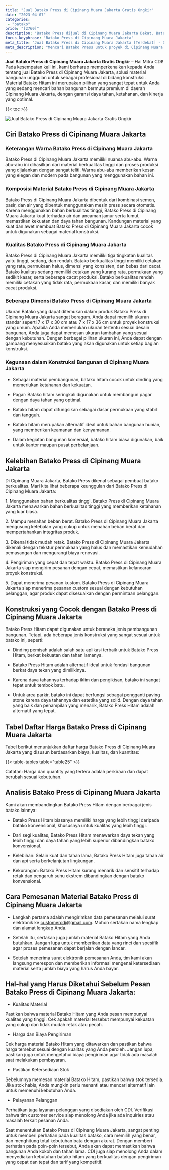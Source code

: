 ```yaml
---
title: "Jual Batako Press di Cipinang Muara Jakarta Gratis Ongkir"
date: "2023-04-07"
categories:
 - "batako"
price: "[2760]"
description: "Batako Press dijual di Cipinang Muara Jakarta Dekat. Batako Press ini sering dipakai dalam proyek pembangunan sebagai material dinding yang kuat dan awet. Kontak kami untuk mendapatkan informasi lebih lanjut."
focus_keyphrase: "Batako Press di Cipinang Muara Jakarta"
meta_title: "Jual Batako Press di Cipinang Muara Jakarta [Terdekat] - CDI"
meta_description: "Mencari Batako Press untuk proyek di Cipinang Muara Jakarta? Kami memiliki Batako Press berkualitas untuk bahan bangunan dinding. Raih penawaran terbaik sekarang."
---
```


**Jual Batako Press di Cipinang Muara Jakarta Gratis Ongkir** – Hai Mitra CDI! Pada kesempatan kali ini, kami berharap memperkenalkan kepada Anda tentang jual Batako Press di Cipinang Muara Jakarta, solusi material bangunan unggulan untuk sebagai profesional di bidang konstruksi. Material Batako Hitam ini merupakan pilihan yang sangat tepat untuk Anda yang sedang mencari bahan bangunan bermutu premium di daerah Cipinang Muara Jakarta, dengan garansi daya tahan, ketahanan, dan kinerja yang optimal.

{{< toc >}}

![Jual Batako Press di Cipinang Muara Jakarta Gratis Ongkir](/images/batako/batako-press-14.jpg)

## Ciri Batako Press di Cipinang Muara Jakarta

### Keterangan Warna Batako Press di Cipinang Muara Jakarta

Batako Press di Cipinang Muara Jakarta memiliki nuansa abu-abu. Warna abu-abu ini dihasilkan dari material berkualitas tinggi dan proses produksi yang dijalankan dengan sangat teliti. Warna abu-abu memberikan kesan yang elegan dan modern pada bangunan yang menggunakan bahan ini.

### Komposisi Material Batako Press di Cipinang Muara Jakarta

Batako Press di Cipinang Muara Jakarta dibentuk dari kombinasi semen, pasir, dan air yang dibentuk menggunakan mesin press secara otomatis. Karena menggunakan bahan berkualitas tinggi, Batako Press di Cipinang Muara Jakarta kuat terhadap air dan ancaman jamur serta lumut, memastikan kekuatan dan daya tahan bangunan. Kandungan material yang kuat dan awet membuat Batako Press di Cipinang Muara Jakarta cocok untuk digunakan sebagai material konstruksi.

### Kualitas Batako Press di Cipinang Muara Jakarta

Batako Press di Cipinang Muara Jakarta memiliki tiga tingkatan kualitas yaitu tinggi, sedang, dan rendah. Batako berkualitas tinggi memiliki cetakan yang rata, permukaan halus, dimensi yang konsisten, dan bebas dari cacat. Batako kualitas sedang memiliki cetakan yang kurang rata, permukaan yang sedikit kasar, serta beberapa cacat produksi. Batako berkualitas rendah memiliki cetakan yang tidak rata, permukaan kasar, dan memiliki banyak cacat produksi.

### Beberapa Dimensi Batako Press di Cipinang Muara Jakarta

Ukuran Batako yang dapat ditemukan dalam produk Batako Press di Cipinang Muara Jakarta sangat beragam. Anda dapat memilih ukuran standar seperti 7 x 17 x 30 cm atau 7 x 17 x 36 cm untuk proyek konstruksi yang umum. Apabila Anda memerlukan ukuran tertentu sesuai desain bangunan, Anda juga dapat memesan ukuran tambahan yang sesuai dengan kebutuhan. Dengan berbagai pilihan ukuran ini, Anda dapat dengan gampang menyesuaikan batako yang akan digunakan untuk setiap bagian konstruksi.

### Kegunaan dalam Konstruksi Bangunan di Cipinang Muara Jakarta

*   Sebagai material pembangunan, batako hitam cocok untuk dinding yang memerlukan ketahanan dan kekuatan.

*   Pagar: Batako hitam seringkali digunakan untuk membangun pagar dengan daya tahan yang optimal.

*   Batako hitam dapat difungsikan sebagai dasar permukaan yang stabil dan tangguh.

*   Batako hitam merupakan alternatif ideal untuk bahan bangunan hunian, yang memberikan keamanan dan kenyamanan.

*   Dalam kegiatan bangunan komersial, batako hitam biasa digunakan, baik untuk kantor maupun pusat perbelanjaan.

## Kelebihan Batako Press di Cipinang Muara Jakarta

Di Cipinang Muara Jakarta, Batako Press dikenal sebagai pembuat batako berkualitas. Mari kita lihat beberapa keunggulan dari Batako Press di Cipinang Muara Jakarta:

1\.  Menggunakan bahan berkualitas tinggi. Batako Press di Cipinang Muara Jakarta menawarkan bahan berkualitas tinggi yang memberikan ketahanan yang luar biasa.

2\.  Mampu menahan beban berat. Batako Press di Cipinang Muara Jakarta mengusung ketebalan yang cukup untuk menahan beban berat dan mempertahankan integritas produk.

3\.  Dikenal tidak mudah retak. Batako Press di Cipinang Muara Jakarta dikenali dengan tekstur permukaan yang halus dan memastikan kemudahan pemasangan dan mengurangi biaya renovasi.

4\.  Pengiriman yang cepat dan tepat waktu. Batako Press di Cipinang Muara Jakarta siap mengirim pesanan dengan cepat, memastikan kelancaran proyek konstruksi.

5\.  Dapat menerima pesanan kustom. Batako Press di Cipinang Muara Jakarta siap menerima pesanan custom sesuai dengan kebutuhan pelanggan, agar produk dapat disesuaikan dengan permintaan pelanggan.

## Konstruksi yang Cocok dengan Batako Press di Cipinang Muara Jakarta

Batako Press Hitam dapat digunakan untuk beraneka jenis pembangunan bangunan. Tetapi, ada beberapa jenis konstruksi yang sangat sesuai untuk batako ini, seperti:

*   Dinding pemisah adalah salah satu aplikasi terbaik untuk Batako Press Hitam, berkat kekuatan dan tahan lamanya.

*   Batako Press Hitam adalah alternatif ideal untuk fondasi bangunan berkat daya tekan yang dimilikinya.

*   Karena daya tahannya terhadap iklim dan pengikisan, batako ini sangat tepat untuk tembok batu.

*   Untuk area parkir, batako ini dapat berfungsi sebagai pengganti paving stone karena daya tahannya dan estetika yang solid. Dengan daya tahan yang baik dan penampilan yang menarik, Batako Press Hitam adalah alternatif yang tepat.

## Tabel Daftar Harga Batako Press di Cipinang Muara Jakarta

Tabel berikut menunjukkan daftar harga Batako Press di Cipinang Muara Jakarta yang disusun berdasarkan biaya, kualitas, dan kuantitas:

{{< table-tables table="table25" >}}

Catatan: Harga dan quantity yang tertera adalah perkiraan dan dapat berubah sesuai kebutuhan.

## Analisis Batako Press di Cipinang Muara Jakarta

Kami akan membandingkan Batako Press Hitam dengan berbagai jenis batako lainnya:

*   Batako Press Hitam biasanya memiliki harga yang lebih tinggi daripada batako konvensional, khususnya untuk kualitas yang lebih tinggi.

*   Dari segi kualitas, Batako Press Hitam menawarkan daya tekan yang lebih tinggi dan daya tahan yang lebih superior dibandingkan batako konvensional.

*   Kelebihan: Selain kuat dan tahan lama, Batako Press Hitam juga tahan air dan api serta berkelanjutan lingkungan.

*   Kekurangan: Batako Press Hitam kurang menarik dan sensitif terhadap retak dan pengaruh suhu ekstrem dibandingkan dengan batako konvensional.

## Cara Pemesanan Material Batako Press di Cipinang Muara Jakarta

*   Langkah pertama adalah mengirimkan data pemesanan melalui surat elektronik ke customercdi@gmail.com. Mohon sertakan nama lengkap dan alamat lengkap Anda.

*   Setelah itu, sertakan juga jumlah material Batako Hitam yang Anda butuhkan. Jangan lupa untuk memberikan data yang rinci dan spesifik agar proses pemesanan dapat berjalan dengan lancar.

*   Setelah menerima surat elektronik pemesanan Anda, tim kami akan langsung merespon dan memberikan informasi mengenai ketersediaan material serta jumlah biaya yang harus Anda bayar.

## Hal-hal yang Harus Diketahui Sebelum Pesan Batako Press di Cipinang Muara Jakarta:

*   Kualitas Material

Pastikan bahwa material Batako Hitam yang Anda pesan mempunyai kualitas yang tinggi. Cek apakah material tersebut mempunyai kekuatan yang cukup dan tidak mudah retak atau pecah.

*   Harga dan Biaya Pengiriman

Cek harga material Batako Hitam yang ditawarkan dan pastikan bahwa harga tersebut sesuai dengan kualitas yang Anda peroleh. Jangan lupa, pastikan juga untuk mengetahui biaya pengiriman agar tidak ada masalah saat melakukan pembayaran.

*   Pastikan Ketersediaan Stok

Sebelumnya memesan material Batako Hitam, pastikan bahwa stok tersedia. Jika stok habis, Anda mungkin perlu menanti atau mencari alternatif lain untuk memenuhi kebutuhan Anda.

*   Pelayanan Pelanggan

Perhatikan juga layanan pelanggan yang disediakan oleh CDI. Verifikasi bahwa tim customer service siap menolong Anda jika ada inquiries atau masalah terkait pesanan Anda.

Saat menentukan Batako Press di Cipinang Muara Jakarta, sangat penting untuk memberi perhatian pada kualitas batako, cara memilih yang benar, dan menghitung total kebutuhan bata dengan akurat. Dengan memberi perhatian pada poin-poin tersebut, Anda akan dapat memastikan bahwa bangunan Anda kokoh dan tahan lama. CDI juga siap menolong Anda dalam menyediakan kebutuhan batako hitam yang berkualitas dengan pengiriman yang cepat dan tepat dan tarif yang kompetitif.